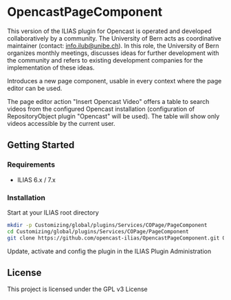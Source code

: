 # OpencastPageComponent

This version of the ILIAS plugin for Opencast is operated and developed collaboratively by a community. The University of Bern acts as coordinative maintainer (contact: info.ilub@unibe.ch). In this role, the University of Bern organizes monthly meetings, discusses ideas for further development with the community and refers to existing development companies for the implementation of these ideas.

Introduces a new page component, usable in every context where the page editor can be used.

The page editor action "Insert Opencast Video" offers a table to search videos from the configured Opencast installation (configuration of RepositoryObject plugin "Opencast" will be used). The table will show only videos accessible by the current user.

## Getting Started

### Requirements

* ILIAS 6.x / 7.x

### Installation

Start at your ILIAS root directory
```bash
mkdir -p Customizing/global/plugins/Services/COPage/PageComponent
cd Customizing/global/plugins/Services/COPage/PageComponent
git clone https://github.com/opencast-ilias/OpencastPageComponent.git OpencastPageComponent
```
Update, activate and config the plugin in the ILIAS Plugin Administration

## License

This project is licensed under the GPL v3 License
